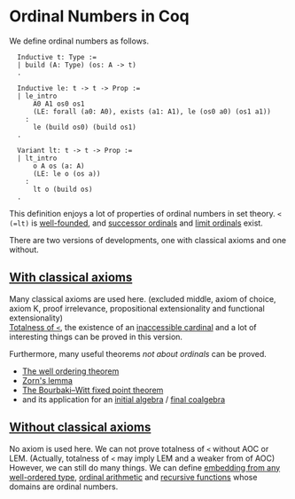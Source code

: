 # Ordinal Numbers in Coq

We define ordinal numbers as follows.
```
  Inductive t: Type :=
  | build (A: Type) (os: A -> t)
  .

  Inductive le: t -> t -> Prop :=
  | le_intro
      A0 A1 os0 os1
      (LE: forall (a0: A0), exists (a1: A1), le (os0 a0) (os1 a1))
    :
      le (build os0) (build os1)
  .
  
  Variant lt: t -> t -> Prop :=
  | lt_intro
      o A os (a: A)
      (LE: le o (os a))
    :
      lt o (build os)
  .
```
This definition enjoys a lot of properties of ordinal numbers in set theory.
`< (=lt)` is [well-founded](https://github.com/minkiminki/Ordinal/blob/main/src/Constructive.v#L133), and [successor ordinals](https://github.com/minkiminki/Ordinal/blob/main/src/Constructive.v#L431) and [limit ordinals](https://github.com/minkiminki/Ordinal/blob/main/src/Constructive.v#L531) exist.

There are two versions of developments, one with classical axioms and one without.
## [With classical axioms](https://github.com/minkiminki/Ordinal/blob/main/src/Classical.v)
Many classical axioms are used here. (excluded middle, axiom of choice, axiom K, proof irrelevance, propositional extensionality and functional extensionality)  
[Totalness of `<`](https://github.com/minkiminki/Ordinal/blob/main/src/Classical.v#L228), the existence of an [inaccessible cardinal](https://github.com/minkiminki/Ordinal/blob/main/src/Classical.v#L3509) and a lot of interesting things can be proved in this version.

Furthermore, many useful theorems *not about ordinals* can be proved.
- [The well ordering theorem](https://github.com/minkiminki/Ordinal/blob/main/src/Classical.v#L3999-L4003)
- [Zorn's lemma](https://github.com/minkiminki/Ordinal/blob/main/src/Classical.v#L4048-L4049)
- [The Bourbaki–Witt fixed point theorem](https://github.com/minkiminki/Ordinal/blob/main/src/Classical.v#L4602-L4603)
- and its application for an [initial algebra](https://github.com/minkiminki/Ordinal/blob/main/src/Classical.v#L4635-L4636) / [final coalgebra](https://github.com/minkiminki/Ordinal/blob/main/src/Classical.v#L4635-L4636)

## [Without classical axioms](https://github.com/minkiminki/Ordinal/blob/main/src/Constructive.v)
No axiom is used here. We can not prove totalness of `<` without AOC or LEM. (Actually, totalness of `<` may imply LEM and a weaker from of AOC)  
However, we can still do many things. We can define
[embedding from any well-ordered type](https://github.com/minkiminki/Ordinal/blob/main/src/Constructive.v#L273-L274), [ordinal arithmetic](https://github.com/minkiminki/Ordinal/blob/main/src/Constructive.v#L1187) and [recursive functions](https://github.com/minkiminki/Ordinal/blob/main/src/Constructive.v#L666) whose domains are ordinal numbers.


